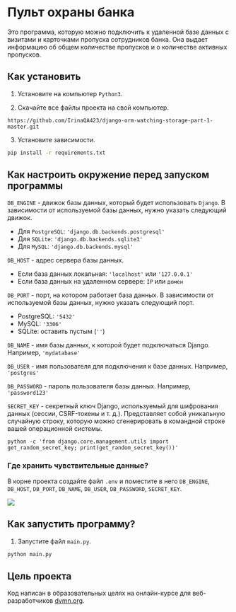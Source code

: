# Пульт охраны  банка

Это программа, которую  можно подключить  к  удаленной  базе  данных с визитами  и  карточками пропуска  сотрудников  банка. Она выдает  информацию  об общем  количестве  пропусков и о количестве  активных пропусков.

## Как установить

1. Установите на компьютер `Python3`.

2. Скачайте все файлы проекта на свой компьютер.

```
https://github.com/IrinaQA423/django-orm-watching-storage-part-1-master.git
```

3. Установите зависимости.

```sh
pip install -r requirements.txt
```

## Как настроить окружение перед запуском программы

`DB_ENGINE` - движок базы  данных, который  будет  использовать  `Django`.
В зависимости  от используемой базы  данных, нужно  указать  следующий  движок.
- Для `PostgreSQL`: `'django.db.backends.postgresql'`  
- Для `SQLite`: `'django.db.backends.sqlite3'`  
- Для `MySQL`: `'django.db.backends.mysql'`

`DB_HOST` - адрес сервера  базы  данных.
- Если  база данных локальная: `'localhost'` или `'127.0.0.1'`
- Если  база  данных на  удаленном сервере: `IP` или `домен`

`DB_PORT` - порт, на  котором  работает база  данных.
В зависимости  от используемой базы  данных, нужно  указать  следующий порт.
- PostgreSQL: `'5432'`  
- MySQL: `'3306'`  
- SQLite: оставить пустым (`''`)  

`DB_NAME` - имя  базы  данных, к которой будет подключаться Django. Например, `'mydatabase'`  

`DB_USER` - имя пользователя для подключения к базе данных. Например, `'postgres'` 

`DB_PASSWORD`  - пароль пользователя  базы  данных.
Например, `'password123'`  

`SECRET_KEY` - секретный ключ Django, используемый для шифрования данных (сессии, CSRF-токены и т. д.). Представляет собой уникальную случайную строку, которую можно сгенерировать в командной строке вашей операционной  системы.

```bush
python -c 'from django.core.management.utils import get_random_secret_key; print(get_random_secret_key())'
```  
### Где  хранить чувствительные данные?

В корне проекта создайте файл `.env` и поместите в него `DB_ENGINE`, `DB_HOST`, `DB_PORT`, `DB_NAME`, `DB_USER`, `DB_PASSWORD`, `SECRET_KEY`.

![](https://github.com/IrinaQA423/gists1/blob/main/Screenshot_28.png?raw=true)


## Как запустить  программу?

1. Запустите файл `main.py`.

```sh
python main.py 
```

## Цель проекта

Код написан в образовательных целях на онлайн-курсе для веб-разработчиков [dvmn.org](https://dvmn.org).
